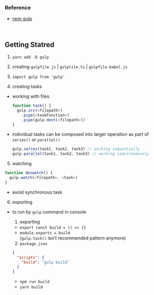 ### Reference

- [npm gulp](https://www.npmjs.com/package/gulp)


<br>

## Getting Statred

1. `yarn add -D gulp`

2. creating `gulpfile.js` | `gulptile.ts` | `gulpfile.babel.js`

3. `import gulp from 'gulp'`

4. creating tasks
  - working with files
    ```js
    function task() {
      gulp.src(<filepath>)
        .pipe(<taskFunction>)
        .pipe(gulp.dest(<filepath>))
    }
    ```

  - individual tasks can be composed into larger operation as part of `series()` or `parallel()`
    ```js
    gulp.series(task1, task2, task3) // working sequentially
    gulp.parallel(task1, task2, task3) // working simultaneously
    ```

5. watching
  ```js
  function devwatch() {
    gulp.watch(<filepath>, <task>)
  }
  ```
  - avoid synchronous task

6. exporting 
  - to run by `gulp` command in console

    1. exporting
      - `export const build = () => {}`  
      - `module.exports = build`  
      (`gulp.task()` isn't recommended pattern anymore)

    2. `package.json`
      ```json
      {
        "scripts": {
          "build": "gulp build"
        }
      }
      ```
      - `npm run build`
      - `yarn build`